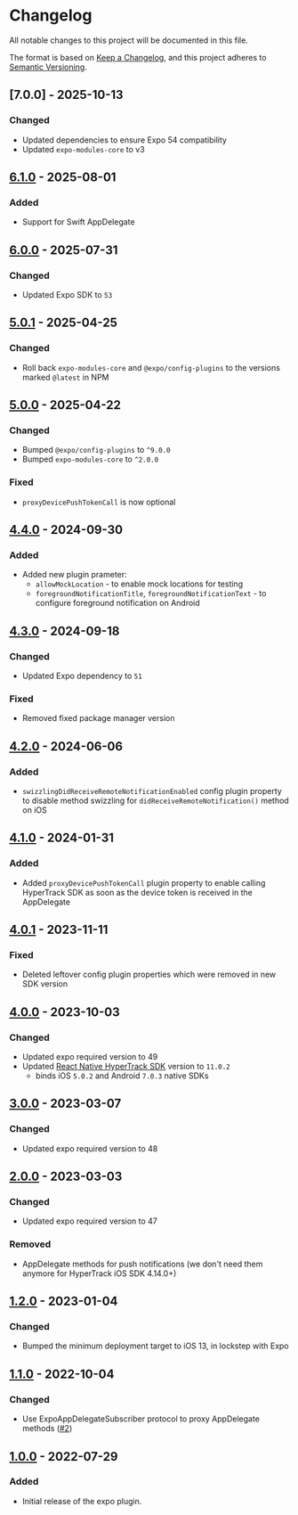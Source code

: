 # Changelog

All notable changes to this project will be documented in this file.

The format is based on [Keep a Changelog](https://keepachangelog.com/en/1.0.0/),
and this project adheres to [Semantic Versioning](https://semver.org/spec/v2.0.0.html).

## [7.0.0] - 2025-10-13

### Changed

- Updated dependencies to ensure Expo 54 compatibility
- Updated `expo-modules-core` to v3

## [6.1.0] - 2025-08-01

### Added

- Support for Swift AppDelegate

## [6.0.0] - 2025-07-31

### Changed

- Updated Expo SDK to `53`

## [5.0.1] - 2025-04-25

### Changed

- Roll back `expo-modules-core` and `@expo/config-plugins` to the versions marked `@latest` in NPM

## [5.0.0] - 2025-04-22

### Changed

- Bumped `@expo/config-plugins` to `^9.0.0`
- Bumped `expo-modules-core` to `^2.0.0`

### Fixed

- `proxyDevicePushTokenCall` is now optional

## [4.4.0] - 2024-09-30

### Added

- Added new plugin prameter:
    - `allowMockLocation` - to enable mock locations for testing
    - `foregroundNotificationTitle`, `foregroundNotificationText` - to configure foreground notification on Android


## [4.3.0] - 2024-09-18

### Changed

- Updated Expo dependency to `51`

### Fixed

- Removed fixed package manager version

## [4.2.0] - 2024-06-06

### Added

- `swizzlingDidReceiveRemoteNotificationEnabled` config plugin property to disable method swizzling for `didReceiveRemoteNotification()` method on iOS

## [4.1.0] - 2024-01-31

### Added

- Added `proxyDevicePushTokenCall` plugin property to enable calling HyperTrack SDK as soon as the device token is received in the AppDelegate

## [4.0.1] - 2023-11-11

### Fixed

- Deleted leftover config plugin properties which were removed in new SDK version

## [4.0.0] - 2023-10-03

### Changed

- Updated expo required version to 49
- Updated [React Native HyperTrack SDK](https://github.com/hypertrack/sdk-react-native) version to `11.0.2`
  - binds iOS `5.0.2` and Android `7.0.3` native SDKs

## [3.0.0] - 2023-03-07

### Changed

- Updated expo required version to 48

## [2.0.0] - 2023-03-03

### Changed

- Updated expo required version to 47

### Removed

- AppDelegate methods for push notifications (we don't need them anymore for HyperTrack iOS SDK 4.14.0+)

## [1.2.0] - 2023-01-04

### Changed

- Bumped the minimum deployment target to iOS 13, in lockstep with Expo

## [1.1.0] - 2022-10-04

### Changed

- Use ExpoAppDelegateSubscriber protocol to proxy AppDelegate methods ([#2](https://github.com/hypertrack/sdk-expo/pull/2))

## [1.0.0] - 2022-07-29

### Added

- Initial release of the expo plugin.

[6.1.0]: https://github.com/hypertrack/sdk-expo/releases/tag/6.1.0
[6.0.0]: https://github.com/hypertrack/sdk-expo/releases/tag/6.0.0
[5.0.1]: https://github.com/hypertrack/sdk-expo/releases/tag/5.0.1
[5.0.0]: https://github.com/hypertrack/sdk-expo/releases/tag/5.0.0
[4.4.0]: https://github.com/hypertrack/sdk-expo/releases/tag/4.4.0
[4.3.0]: https://github.com/hypertrack/sdk-expo/releases/tag/4.3.0
[4.2.0]: https://github.com/hypertrack/sdk-expo/releases/tag/4.2.0
[4.1.0]: https://github.com/hypertrack/sdk-expo/releases/tag/4.1.0
[4.0.1]: https://github.com/hypertrack/sdk-expo/releases/tag/4.0.1
[4.0.0]: https://github.com/hypertrack/sdk-expo/releases/tag/4.0.0
[3.0.0]: https://github.com/hypertrack/sdk-expo/releases/tag/3.0.0
[2.0.0]: https://github.com/hypertrack/sdk-expo/releases/tag/2.0.0
[1.2.0]: https://github.com/hypertrack/sdk-expo/releases/tag/1.2.0
[1.1.0]: https://github.com/hypertrack/sdk-expo/releases/tag/1.1.0
[1.0.0]: https://github.com/hypertrack/sdk-expo/releases/tag/1.0.0
